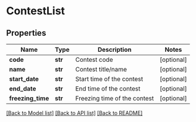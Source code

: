 # ContestList

## Properties
Name | Type | Description | Notes
------------ | ------------- | ------------- | -------------
**code** | **str** | Contest code | [optional] 
**name** | **str** | Contest title/name | [optional] 
**start_date** | **str** | Start time of the contest | [optional] 
**end_date** | **str** | End time of the contest | [optional] 
**freezing_time** | **str** | Freezing time of the contest | [optional] 

[[Back to Model list]](../README.md#documentation-for-models) [[Back to API list]](../README.md#documentation-for-api-endpoints) [[Back to README]](../README.md)


